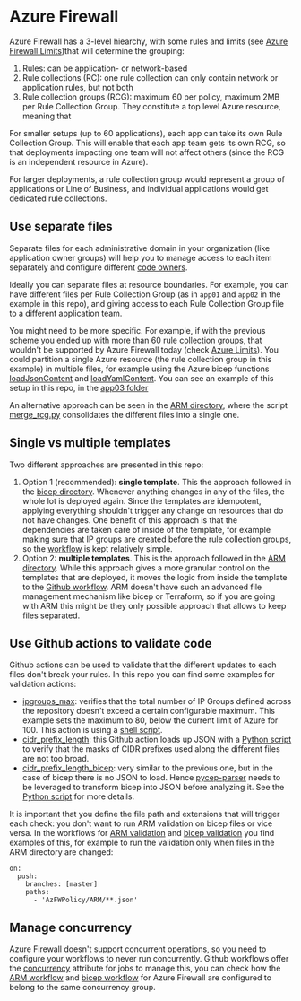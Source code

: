 # Azure Firewall

Azure Firewall has a 3-level hiearchy, with some rules and limits (see [Azure Firewall Limits](https://learn.microsoft.com/azure/azure-resource-manager/management/azure-subscription-service-limits#azure-firewall-limits))that will determine the grouping:

1. Rules: can be application- or network-based
2. Rule collections (RC): one rule collection can only contain network or application rules, but not both
3. Rule collection groups (RCG): maximum 60 per policy, maximum 2MB per Rule Collection Group. They constitute a top level Azure resource, meaning that 

For smaller setups (up to 60 applications), each app can take its own Rule Collection Group. This will enable that each app team gets its own RCG, so that deployments impacting one team will not affect others (since the RCG is an independent resource in Azure).

For larger deployments, a rule collection group would represent a group of applications or Line of Business, and individual applications would get dedicated rule collections.

## Use separate files

Separate files for each administrative domain in your organization (like application owner groups) will help you to manage access to each item separately and configure different [code owners](https://docs.github.com/en/repositories/managing-your-repositorys-settings-and-features/customizing-your-repository/about-code-owners).

Ideally you can separate files at resource boundaries. For example, you can have different files per Rule Collection Group (as in `app01` and `app02` in the example in this repo), and giving access to each Rule Collection Group file to a different application team.

You might need to be more specific. For example, if with the previous scheme you ended up with more than 60 rule collection groups, that wouldn't be supported by Azure Firewall today (check [Azure Limits](https://aka.ms/azurelimit)). You could partition a single Azure resource (the rule collection group in this example) in multiple files, for example using the Azure bicep functions [loadJsonContent](https://learn.microsoft.com/en-us/azure/azure-resource-manager/bicep/bicep-functions-files#loadjsoncontent) and [loadYamlContent](https://learn.microsoft.com/en-us/azure/azure-resource-manager/bicep/bicep-functions-files#loadyamlcontent). You can see an example of this setup in this repo, in the [app03 folder](./bicep/app03/rcg-app03.bicep)

An alternative approach can be seen in the [ARM directory](./ARM/app03/), where the script [merge_rcg.py](../scripts/merge_rcg.py) consolidates the different files into a single one.

## Single vs multiple templates

Two different approaches are presented in this repo:

1. Option 1 (recommended): **single template**. This the approach followed in the [bicep directory](./bicep/). Whenever anything changes in any of the files, the whole lot is deployed again. Since the templates are idempotent, applying everything shouldn't trigger any change on resources that do not have changes. One benefit of this approach is that the dependencies are taken care of inside of the template, for example making sure that IP groups are created before the rule collection groups, so the [workflow](../.github/workflows/check_bicep_code.yml) is kept relatively simple.
1. Option 2: **multiple templates**. This is the approach followed in the [ARM directory](./ARM/). While this approach gives a more granular control on the templates that are deployed, it moves the logic from inside the template to the [Github workflow](../.github/workflows/deploy_azfw_arm.yml). ARM doesn't have such an advanced file management mechanism like bicep or Terraform, so if you are going with ARM this might be they only possible approach that allows to keep files separated.

## Use Github actions to validate code

Github actions can be used to validate that the different updates to each files don't break your rules. In this repo you can find some examples for validation actions:

- [ipgroups_max](../.github/actions/ipgroups_max/): verifies that the total number of IP Groups defined across the repository doesn't exceed a certain configurable maximum. This example sets the maximum to 80, below the current limit of Azure for 100. This action is using a [shell script](../.github/actions/ipgroups_max/entrypoint.sh).
- [cidr_prefix_length](../.github/actions/cidr_prefix_length/): this Github action loads up JSON with a [Python script](../.github/actions/cidr_prefix_length/entrypoint.py) to verify that the masks of CIDR prefixes used along the different files are not too broad.
- [cidr_prefix_length_bicep](../.github/actions/cidr_prefix_length_bicep/): very similar to the previous one, but in the case of bicep there is no JSON to load. Hence [pycep-parser](https://pypi.org/project/pycep-parser/) needs to be leveraged to transform bicep into JSON before analyzing it. See the [Python script](../.github/actions/cidr_prefix_length_bicep/entrypoint.py) for more details.

It is important that you define the file path and extensions that will trigger each check: you don't want to run ARM validation on bicep files or vice versa. In the workflows for [ARM validation](../.github/workflows/deploy_azfw_arm.yml) and [bicep validation](../.github/workflows/deploy_azfw_bicep.yml) you find examples of this, for example to run the validation only when files in the ARM directory are changed:

```
on:
  push:
    branches: [master]
    paths:
      - 'AzFWPolicy/ARM/**.json'
```

## Manage concurrency

Azure Firewall doesn't support concurrent operations, so you need to configure your workflows to never run concurrently. Github workflows offer the [concurrency](https://docs.github.com/en/actions/using-workflows/workflow-syntax-for-github-actions#concurrency) attribute for jobs to manage this, you can check how the [ARM workflow](../.github/workflows/deploy_azfw_arm.yml) and [bicep workflow](../.github/workflows/deploy_azfw_arm.yml) for Azure Firewall are configured to belong to the same concurrency group.
